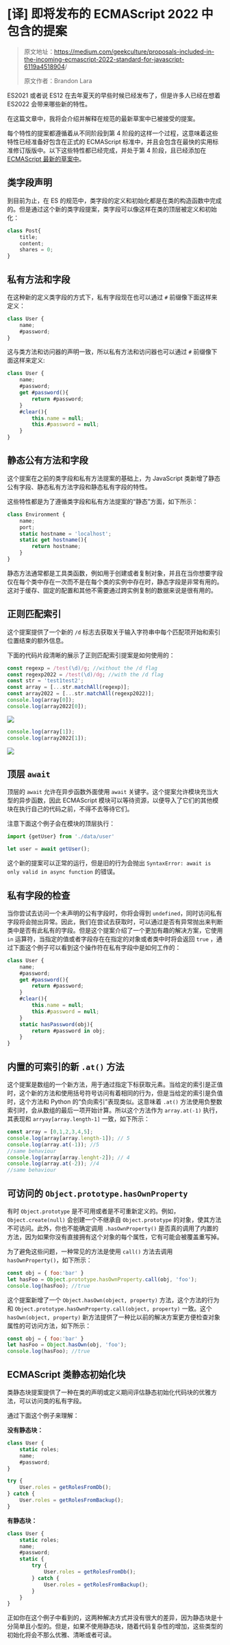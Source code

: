 # [译] 即将发布的 ECMAScript 2022 中包含的提案
> 原文地址：<https://medium.com/geekculture/proposals-included-in-the-incoming-ecmascript-2022-standard-for-javascript-6119a4518904>/
>
> 原文作者：Brandon Lara

ES2021 或者说 ES12 在去年夏天的早些时候已经发布了，但是许多人已经在想着 ES2022 会带来哪些新的特性。

在这篇文章中，我将会介绍并解释在规范的最新草案中已被接受的提案。

每个特性的提案都遵循着从不同阶段到第 4 阶段的这样一个过程，这意味着这些特性已经准备好包含在正式的 ECMAScript 标准中，并且会包含在最快的实用标准修订版版中。以下这些特性都已经完成，并处于第 4 阶段，且已经添加在 [ECMAScript 最新的草案中](https://tc39.es/ecma262/)。

## 类字段声明
到目前为止，在 ES 的规范中，类字段的定义和初始化都是在类的构造函数中完成的。但是通过这个新的类字段提案，类字段可以像这样在类的顶层被定义和初始化：

```js
class Post{
    title;
    content;
    shares = 0;
}
```

## 私有方法和字段
在这种新的定义类字段的方式下，私有字段现在也可以通过 `#` 前缀像下面这样来定义：

```js
class User {
    name;
    #password;
}
```

这与类方法和访问器的声明一致，所以私有方法和访问器也可以通过 `#` 前缀像下面这样来定义:

```js
class User {
    name;
    #password;
    get #password(){
        return #password;
    }
    #clear(){
        this.name = null;
        this.#password = null;
    }
}
```

## 静态公有方法和字段
这个提案在之前的类字段和私有方法提案的基础上，为 JavaScript 类新增了静态公有字段、静态私有方法字段和静态私有字段的特性。

这些特性都是为了遵循类字段和私有方法提案的“静态”方面，如下所示：

```js
class Environment {
    name;
    port;
    static hostname = 'localhost';
    static get hostname(){
        return hostname;
    }
}
```

静态方法通常都是工具类函数，例如用于创建或者复制对象，并且在当你想要字段仅在每个类中存在一次而不是在每个类的实例中存在时，静态字段是非常有用的。这对于缓存、固定的配置和其他不需要通过跨实例复制的数据来说是很有用的。

## 正则匹配索引
这个提案提供了一个新的 `/d` 标志去获取关于输入字符串中每个匹配项开始和索引位置结束的额外信息。

下面的代码片段清晰的展示了正则匹配索引提案是如何使用的：

```js
const regexp = /test(\d)/g; //without the /d flag
const regexp2022 = /test(\d)/dg; //with the /d flag
const str = 'test1test2';
const array = [...str.matchAll(regexp)];
const array2022 = [...str.matchAll(regexp2022)];
console.log(array[0]);
console.log(array2022[0]);
```

![](https://miro.medium.com/max/915/1*SUac7iADma-V6cdjEly5aw.png)

```js
console.log(array[1]);
console.log(array2022[1]);
```

![](https://miro.medium.com/max/927/1*ayMP9WtGtKkQnSWy8hHq1g.png)

## 顶层 `await`
顶层的 `await` 允许在异步函数外面使用 `await` 关键字。这个提案允许模块充当大型的异步函数，因此 ECMAScript 模块可以等待资源，以便导入了它们的其他模块在执行自己的代码之前，不得不去等待它们。

注意下面这个例子会在模块的顶层执行：

```js
import {getUser} from './data/user'

let user = await getUser();
```

这个新的提案可以正常的运行，但是旧的行为会抛出 `SyntaxError: await is only valid in async function` 的错误。

## 私有字段的检查
当你尝试去访问一个未声明的公有字段时，你将会得到 `undefined`，同时访问私有字段将会抛出异常。因此，我们在尝试去获取时，可以通过是否有异常抛出来判断类中是否有此私有的字段。但是这个提案介绍了一个更加有趣的解决方案，它使用 `in` 运算符，当指定的值或者字段存在在指定的对象或者类中时将会返回 `true` ，通过下面这个例子可以看到这个操作符在私有字段中是如何工作的：

```js
class User {
    name;
    #password;
    get #password(){
        return #password;
    }
    #clear(){
        this.name = null;
        this.#password = null;
    }
    static hasPassword(obj){
        return #password in obj;
    }
}
```

## 内置的可索引的新 `.at()` 方法
这个提案是数组的一个新方法，用于通过指定下标获取元素。当给定的索引是正值时，这个新的方法和使用括号符号访问有着相同的行为，但是当给定的索引是负值时，这个方法和 Python 的“负向索引”表现类似。这意味着 `.at()` 方法使用负整数索引时，会从数组的最后一项开始计算。所以这个方法作为 `array.at(-1)` 执行，其表现和 `arryay[array.length-1]` 一致，如下所示：

```js
const array = [0,1,2,3,4,5];
console.log(array[array.length-1]); // 5
console.log(array.at(-1)); //5
//same behaviour
console.log(array[array.lenght-2]); // 4
console.log(array.at(-2)); //4
//same behaviour
```

## 可访问的 `Object.prototype.hasOwnProperty`
有时 `Object.prototype` 是不可用或者是不可重新定义的。例如，`Object.create(null)` 会创建一个不继承自 `Object.prototype` 的对象，使其方法不可访问。此外，你也不能确定调用 `.hasOwnProperty()` 是否真的调用了内置的方法，因为如果你没有直接拥有这个对象的每个属性，它有可能会被覆盖重写掉。

为了避免这些问题，一种常见的方法是使用 `call()` 方法去调用 `hasOwnProperty()`，如下所示：

```js
const obj = { foo:'bar' }
let hasFoo = Object.prototype.hasOwnProperty.call(obj, 'foo');
console.log(hasFoo); //true
```

这个提案新增了一个 `Object.hasOwn(object, property)` 方法，这个方法的行为和 `Object.prototype.hasOwnProperty.call(object, property)` 一致。这个 `hasOwn(object, property)` 新方法提供了一种比以前的解决方案更方便检查对象属性的可访问方法，如下所示：

```js
const obj = { foo:'bar' }
let hasFoo = Object.hasOwn(obj, 'foo');
console.log(hasFoo); //true
```

## ECMAScript 类静态初始化块
类静态块提案提供了一种在类的声明或定义期间评估静态初始化代码块的优雅方法，可以访问类的私有字段。

通过下面这个例子来理解：

**没有静态块：**

```js
class User {
    static roles;
    name;
    #password;
}

try { 
    User.roles = getRolesFromDb();
} catch { 
    User.roles = getRolesFromBackup();
}
```

**有静态块：**

```js
class User {
    static roles;
    name;
    #password;
    static {
        try { 
            User.roles = getRolesFromDb();
        } catch { 
            User.roles = getRolesFromBackup();
        }
    }
}
```

正如你在这个例子中看到的，这两种解决方式并没有很大的差异，因为静态块是十分简单且小型的。但是，如果不使用静态块，随着代码复杂性的增加，这些类型的初始化将会不那么优雅、清晰或者可读。
